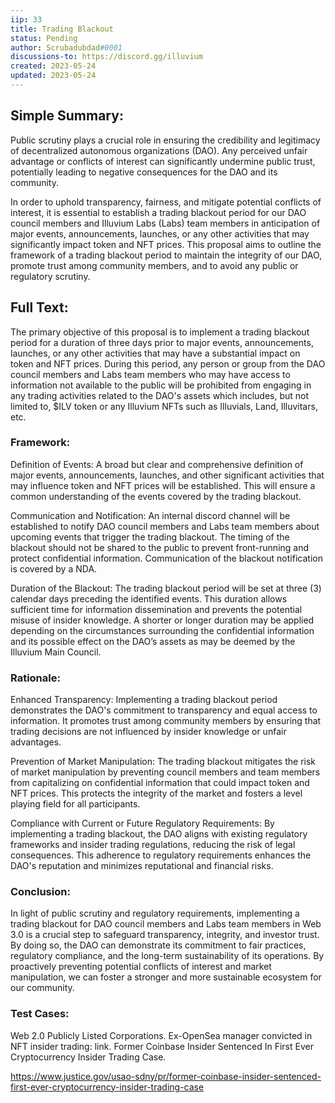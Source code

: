 ```yaml
---
iip: 33
title: Trading Blackout
status: Pending
author: Scrubadubdad#0001
discussions-to: https://discord.gg/illuvium
created: 2023-05-24
updated: 2023-05-24
---
```


## Simple Summary:
Public scrutiny plays a crucial role in ensuring the credibility and legitimacy of decentralized autonomous organizations (DAO). Any perceived unfair advantage or conflicts of interest can significantly undermine public trust, potentially leading to negative consequences for the DAO and its community.

In order to uphold transparency, fairness, and mitigate potential conflicts of interest, it is essential to establish a trading blackout period for our DAO council members and Illuvium Labs (Labs) team members in anticipation of major events, announcements, launches, or any other activities that may significantly impact token and NFT prices. This proposal aims to outline the framework of a trading blackout period to maintain the integrity of our DAO, promote trust among community members, and to avoid any public or regulatory scrutiny.

## Full Text:

The primary objective of this proposal is to implement a trading blackout period for a duration of three days prior to major events, announcements, launches, or any other activities that may have a substantial impact on token and NFT prices. During this period, any person or group from the DAO council members and Labs team members who may have access to information not available to the public will be prohibited from engaging in any trading activities related to the DAO's assets which includes, but not limited to, $ILV token or any Illuvium NFTs such as Illuvials, Land, Illuvitars, etc.

### Framework:

Definition of Events: A broad but clear and comprehensive definition of major events, announcements, launches, and other significant activities that may influence token and NFT prices will be established. This will ensure a common understanding of the events covered by the trading blackout.

Communication and Notification: An internal discord channel will be established to notify DAO council members and Labs team members about upcoming events that trigger the trading blackout. The timing of the blackout should not be shared to the public to prevent front-running and protect confidential information. Communication of the blackout notification is covered by a NDA.

Duration of the Blackout: The trading blackout period will be set at three (3) calendar days preceding the identified events. This duration allows sufficient time for information dissemination and prevents the potential misuse of insider knowledge. A shorter or longer duration may be applied depending on the circumstances surrounding the confidential information and its possible effect on the DAO’s assets as may be deemed by the Illuvium Main Council.


### Rationale:

Enhanced Transparency: Implementing a trading blackout period demonstrates the DAO's commitment to transparency and equal access to information. It promotes trust among community members by ensuring that trading decisions are not influenced by insider knowledge or unfair advantages.

Prevention of Market Manipulation: The trading blackout mitigates the risk of market manipulation by preventing council members and team members from capitalizing on confidential information that could impact token and NFT prices. This protects the integrity of the market and fosters a level playing field for all participants.

Compliance with Current or Future Regulatory Requirements: By implementing a trading blackout, the DAO aligns with existing regulatory frameworks and insider trading regulations, reducing the risk of legal consequences. This adherence to regulatory requirements enhances the DAO's reputation and minimizes reputational and financial risks.

### Conclusion:

In light of public scrutiny and regulatory requirements, implementing a trading blackout for DAO council members and Labs team members in Web 3.0 is a crucial step to safeguard transparency, integrity, and investor trust. By doing so, the DAO can demonstrate its commitment to fair practices, regulatory compliance, and the long-term sustainability of its operations. By proactively preventing potential conflicts of interest and market manipulation, we can foster a stronger and more sustainable ecosystem for our community.

### Test Cases:

Web 2.0 Publicly Listed Corporations. Ex-OpenSea manager convicted in NFT insider trading: link. Former Coinbase Insider Sentenced In First Ever Cryptocurrency Insider Trading Case.

https://www.justice.gov/usao-sdny/pr/former-coinbase-insider-sentenced-first-ever-cryptocurrency-insider-trading-case
